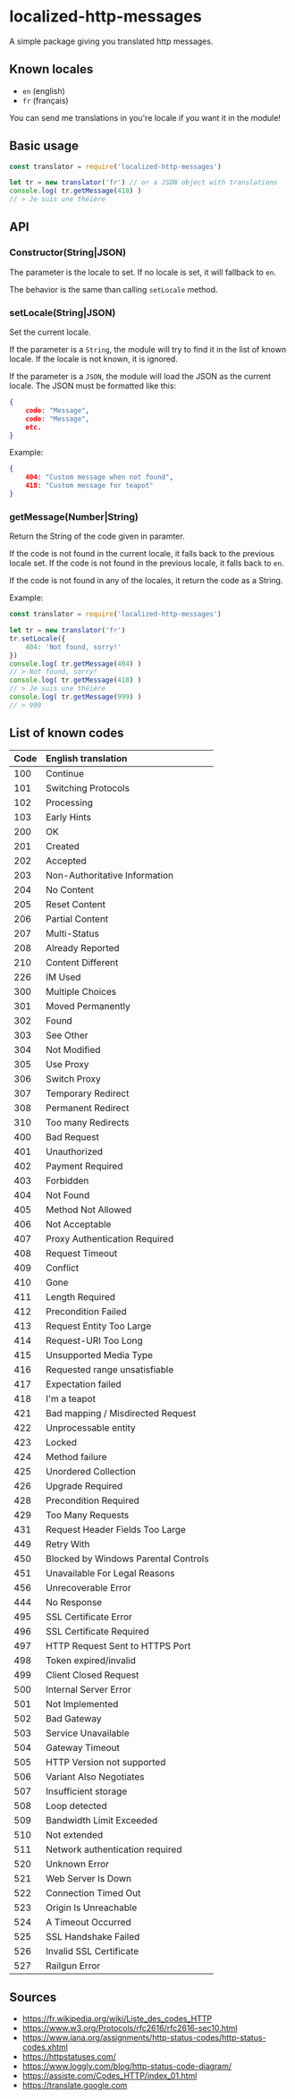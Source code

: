 # localized-http-messages
A simple package giving you translated http messages.

## Known locales
- `en` (english)
- `fr` (français)

You can send me translations in you're locale if you want it in the module!

## Basic usage
```js
const translator = require('localized-http-messages')

let tr = new translator('fr') // or a JSON object with translations
console.log( tr.getMessage(418) )
// > Je suis une théière
```

## API

### Constructor(String|JSON)
The parameter is the locale to set. If no locale is set, it will fallback to `en`.

The behavior is the same than calling `setLocale` method.

### setLocale(String|JSON)
Set the current locale.

If the parameter is a `String`, the module will try to find it in the list of known locale.
If the locale is not known, it is ignored.

If the parameter is a `JSON`, the module will load the JSON as the current locale.
The JSON must be formatted like this:
```json
{
    code: "Message",
    code: "Message",
    etc.
}
```

Example:
```json
{
    404: "Custom message when not found",
    418: "Custom message for teapot"
}
```

### getMessage(Number|String)
Return the String of the code given in paramter.

If the code is not found in the current locale, it falls back to the previous locale set.
If the code is not found in the previous locale, it falls back to `en`.

If the code is not found in any of the locales, it return the code as a String.

Example:
```js
const translator = require('localized-http-messages')

let tr = new translator('fr')
tr.setLocale({
    404: 'Not found, sorry!'
})
console.log( tr.getMessage(404) )
// > Not found, sorry!
console.log( tr.getMessage(418) )
// > Je suis une théière
console.log( tr.getMessage(999) )
// > 999
```

## List of known codes
| Code    | English translation                   |
| :-----  | :------------------------------------ |
| 100     | Continue |
| 101     | Switching Protocols |
| 102     | Processing |
| 103     | Early Hints |
| 200     | OK |
| 201     | Created |
| 202     | Accepted |
| 203     | Non-Authoritative Information |
| 204     | No Content |
| 205     | Reset Content |
| 206     | Partial Content |
| 207     | Multi-Status |
| 208     | Already Reported |
| 210     | Content Different |
| 226     | IM Used |
| 300     | Multiple Choices |
| 301     | Moved Permanently |
| 302     | Found |
| 303     | See Other |
| 304     | Not Modified |
| 305     | Use Proxy |
| 306     | Switch Proxy |
| 307     | Temporary Redirect |
| 308     | Permanent Redirect |
| 310     | Too many Redirects |
| 400     | Bad Request |
| 401     | Unauthorized |
| 402     | Payment Required |
| 403     | Forbidden |
| 404     | Not Found |
| 405     | Method Not Allowed |
| 406     | Not Acceptable |
| 407     | Proxy Authentication Required |
| 408     | Request Timeout |
| 409     | Conflict |
| 410     | Gone |
| 411     | Length Required |
| 412     | Precondition Failed |
| 413     | Request Entity Too Large |
| 414     | Request-URI Too Long |
| 415     | Unsupported Media Type |
| 416     | Requested range unsatisfiable |
| 417     | Expectation failed |
| 418     | I'm a teapot |
| 421     | Bad mapping / Misdirected Request |
| 422     | Unprocessable entity |
| 423     | Locked |
| 424     | Method failure |
| 425     | Unordered Collection |
| 426     | Upgrade Required |
| 428     | Precondition Required |
| 429     | Too Many Requests |
| 431     | Request Header Fields Too Large |
| 449     | Retry With |
| 450     | Blocked by Windows Parental Controls |
| 451     | Unavailable For Legal Reasons |
| 456     | Unrecoverable Error |
| 444     | No Response |
| 495     | SSL Certificate Error |
| 496     | SSL Certificate Required |
| 497     | HTTP Request Sent to HTTPS Port |
| 498     | Token expired/invalid |
| 499     | Client Closed Request |
| 500     | Internal Server Error |
| 501     | Not Implemented |
| 502     | Bad Gateway |
| 503     | Service Unavailable |
| 504     | Gateway Timeout |
| 505     | HTTP Version not supported |
| 506     | Variant Also Negotiates |
| 507     | Insufficient storage |
| 508     | Loop detected |
| 509     | Bandwidth Limit Exceeded |
| 510     | Not extended |
| 511     | Network authentication required |
| 520     | Unknown Error |
| 521     | Web Server Is Down |
| 522     | Connection Timed Out |
| 523     | Origin Is Unreachable |
| 524     | A Timeout Occurred |
| 525     | SSL Handshake Failed |
| 526     | Invalid SSL Certificate |
| 527     | Railgun Error |


## Sources
- https://fr.wikipedia.org/wiki/Liste_des_codes_HTTP
- https://www.w3.org/Protocols/rfc2616/rfc2616-sec10.html
- https://www.iana.org/assignments/http-status-codes/http-status-codes.xhtml
- https://httpstatuses.com/
- https://www.loggly.com/blog/http-status-code-diagram/
- https://assiste.com/Codes_HTTP/index_01.html
- https://translate.google.com
